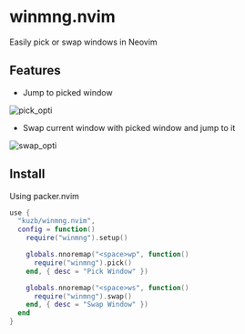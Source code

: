 # winmng.nvim

Easily pick or swap windows in Neovim

## Features

* Jump to picked window 

![pick_opti](https://github.com/kuzb/winmng.nvim/assets/25966162/77afba0e-b604-473d-8fbd-e8bfbf0923aa)

* Swap current window with picked window and jump to it
  
![swap_opti](https://github.com/kuzb/winmng.nvim/assets/25966162/439060ac-28ea-4159-b68a-bd824c27e39b)

## Install

Using packer.nvim

```lua
use { 
  "kuzb/winmng.nvim",
  config = function()
    require("winmng").setup()

    globals.nnoremap("<space>wp", function()
      require("winmng").pick()
    end, { desc = "Pick Window" })

    globals.nnoremap("<space>ws", function()
      require("winmng").swap()
    end, { desc = "Swap Window" })
  end
}
```
